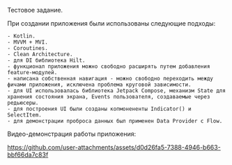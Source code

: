 Тестовое задание.

При создании приложения были использованы следующие подходы:
    
    - Kotlin.
    - MVVM + MVI.
    - Coroutines.
    - Clean Architecture.
    - для DI библиотека Hilt.
    - функционал приложения можно свободно расширять путем добавления feature-модулей.
    - написана собственная навигация - можно свободно переходить между фичами приложения, исключена проблема круговой зависимости.
    - для UI использовалась библиотека Jetpack Compose, механизм State для хранения состояния экрана, Events пользователя, создаваемые через редьюсеры.
    - для построения UI были созданы копмонененты Indicator() и SelectItem.
    - для демонстрации проброса данных был применен Data Provider c Flow.
    
Видео-демонстрация работы приложения:

https://github.com/user-attachments/assets/d0d26fa5-7388-4946-b663-bbf66da7c83f

